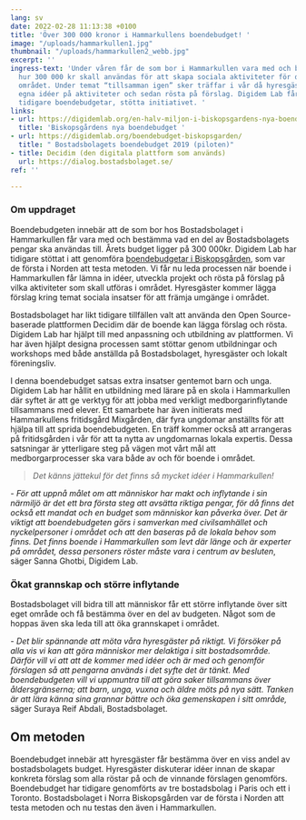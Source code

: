```yaml
---
lang: sv
date: 2022-02-28 11:13:38 +0100
title: 'Över 300 000 kronor i Hammarkullens boendebudget! '
image: "/uploads/hammarkullen1.jpg"
thumbnail: "/uploads/hammarkullen2_webb.jpg"
excerpt: ''
ingress-text: 'Under våren får de som bor i Hammarkullen vara med och bestämma över
  hur 300 000 kr skall användas för att skapa sociala aktiviteter för de boende i
  området. Under temat “tillsamman igen” sker träffar i vår då hyresgästerna får lämna
  egna idéer på aktiviteter och sedan rösta på förslag. Digidem Lab får liksom vid
  tidigare boendebudgetar, stötta initiativet. '
links:
- url: https://digidemlab.org/en-halv-miljon-i-biskopsgardens-nya-boendebudget/
  title: 'Biskopsgårdens nya boendebudget '
- url: https://digidemlab.org/boendebudget-biskopsgarden/
  title: " Bostadsbolagets boendebudget 2019 (piloten)"
- title: Decidim (den digitala plattform som används)
  url: https://dialog.bostadsbolaget.se/
ref: ''

---
```

### Om uppdraget

Boendebudgeten innebär att de som bor hos Bostadsbolaget i Hammarkullen får vara med och bestämma vad en del av Bostadsbolagets pengar ska användas till. Årets budget ligger på 300 000kr. Digidem Lab har tidigare stöttat i att genomföra [boendebudgetar i Biskopsgården](https://digidemlab.org/en-halv-miljon-i-biskopsgardens-nya-boendebudget/), som var de första i Norden att testa metoden. Vi får nu leda processen när boende i Hammarkullen får lämna in idéer, utveckla projekt och rösta på förslag på vilka aktiviteter som skall utföras i området. Hyresgäster kommer lägga förslag kring temat sociala insatser för att främja umgänge i området.

Bostadsbolaget har likt tidigare tillfällen valt att använda den Open Source-baserade plattformen Decidim där de boende kan lägga förslag och rösta. Digidem Lab har hjälpt till med anpassning och utbildning av plattformen. Vi har även hjälpt designa processen samt stöttar genom utbildningar och workshops med både anställda på Bostadsbolaget, hyresgäster och lokalt föreningsliv.

I denna boendebudget satsas extra insatser gentemot barn och unga. Digidem Lab har hållit en utbildning med lärare på en skola i Hammarkullen där syftet är att ge verktyg för att jobba med verkligt medborgarinflytande tillsammans med elever. Ett samarbete har även initierats med Hammarkullens fritidsgård Mixgården, där fyra ungdomar anställts för att hjälpa till att sprida boendebudgeten. En träff kommer också att arrangeras på fritidsgården i vår för att ta nytta av ungdomarnas lokala expertis. Dessa satsningar är ytterligare steg på vägen mot vårt mål att medborgarprocesser ska vara både av och för boende i området. 

> _Det känns jättekul för det finns så mycket idéer i Hammarkullen!_

_- För att uppnå målet om att människor har makt och inflytande i sin närmiljö är det ett bra första steg att avsätta riktiga pengar, för då finns det också ett mandat och en budget som människor kan påverka över. Det är viktigt att boendebudgeten görs i samverkan med civilsamhället och nyckelpersoner i området och att den baseras på de lokala behov som finns. Det finns boende i Hammarkullen som levt där länge och är experter på området, dessa personers röster måste vara i centrum av besluten_, säger Sanna Ghotbi, Digidem Lab.

### Ökat grannskap och större inflytande

Bostadsbolaget vill bidra till att människor får ett större inflytande över sitt eget område och få bestämma över en del av budgeten. Något som de hoppas även ska leda till att öka grannskapet i området.

_- Det blir spännande att möta våra hyresgäster på riktigt. Vi försöker på alla vis vi kan att göra människor mer delaktiga i sitt bostadsområde. Därför vill vi att att de kommer med idéer och är med och genomför förslagen så att pengarna används i det syfte det är tänkt. Med boendebudgeten vill vi uppmuntra till att göra saker tillsammans över åldersgränserna; att barn, unga, vuxna och äldre möts på nya sätt. Tanken är att lära känna sina grannar bättre och öka gemenskapen i sitt område,_ säger Suraya Reif Abdali, Bostadsbolaget.

## Om metoden

Boendebudget innebär att hyresgäster får bestämma över en viss andel av bostadsbolagets budget. Hyresgäster diskuterar idéer innan de skapar konkreta förslag som alla röstar på och de vinnande förslagen genomförs. Boendebudget har tidigare genomförts av tre bostadsbolag i Paris och ett i Toronto. Bostadsbolaget i Norra Biskopsgården var de första i Norden att testa metoden och nu testas den även i Hammarkullen.